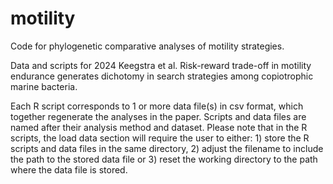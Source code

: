 # motility
Code for phylogenetic comparative analyses of motility strategies.

Data and scripts for 2024 Keegstra et al. Risk-reward trade-off in motility endurance generates dichotomy in search strategies among copiotrophic marine bacteria.

Each R script corresponds to 1 or more data file(s) in csv format, which together regenerate the analyses in the paper. Scripts and data files are named after their analysis method and dataset. Please note that in the R scripts, the load data section will require the user to either: 1) store the R scripts and data files in the same directory, 2) adjust the filename to include the path to the stored data file or 3) reset the working directory to the path where the data file is stored.
